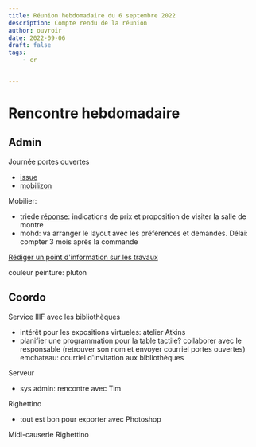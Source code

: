 ```yaml
---
title: Réunion hebdomadaire du 6 septembre 2022
description: Compte rendu de la réunion
author: ouvroir
date: 2022-09-06
draft: false
tags:
    - cr


---
```


# Rencontre hebdomadaire

## Admin
Journée portes ouvertes
- [issue](https://github.com/ouvroir/labouvroir/issues/134)
- [mobilizon](https://mobilizon.fr/events/a04d4a3a-c598-458f-a332-8c724e8806eb)


Mobilier: 
- triede [réponse](https://docs.google.com/document/d/1_qCgKj77OkRPs6Un7uceu_Bp_ApZ-He_hdZws8QdgNg/edit#): indications de prix et proposition de visiter la salle de montre 
- mohd: va arranger le layout avec les préférences et demandes. Délai: compter 3 mois après la commande


[Rédiger un point d'information sur les travaux](https://github.com/ouvroir/labouvroir/issues/147)

couleur peinture: pluton


## Coordo

Service IIIF avec les bibliothèques
- intérêt pour les expositions virtueles: atelier Atkins
- planifier une programmation pour la table tactile? collaborer avec le responsable (retrouver son nom et envoyer courriel portes ouvertes)
emchateau: courriel d'invitation aux bibliothèques

Serveur
- sys admin: rencontre avec Tim


Righettino
- tout est bon pour exporter avec Photoshop


Midi-causerie Righettino